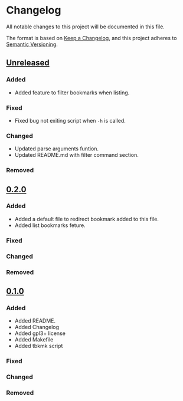 # Changelog

All notable changes to this project will be documented in this file.

The format is based on [Keep a Changelog](https://keepachangelog.com/en/1.0.0/),
and this project adheres to [Semantic Versioning](https://semver.org/spec/v2.0.0.html).

## [Unreleased]

### Added

* Added feature to filter bookmarks when listing.

### Fixed

* Fixed bug not exiting script when `-h` is called.

### Changed

* Updated parse arguments funtion.
* Updated README.md with filter command section.

### Removed

## [0.2.0]

### Added

* Added a default file to redirect bookmark added to this file.
* Added list bookmarks feture.

### Fixed

### Changed

### Removed

## [0.1.0]

### Added 

* Added README.
* Added Changelog
* Added gpl3+ license
* Added Makefile
* Added tbkmk script

### Fixed

### Changed

### Removed

[unreleased]: https://github.com/TinyToolSH/tbkmk/compare/0.2.0...HEAD
[0.2.0]: https://github.com/TinyToolSH/tbkmk/compare/0.1.0...0.2.0
[0.1.0]: https://github.com/TinyToolSH/tbkmk/releases/tag/0.1.0
